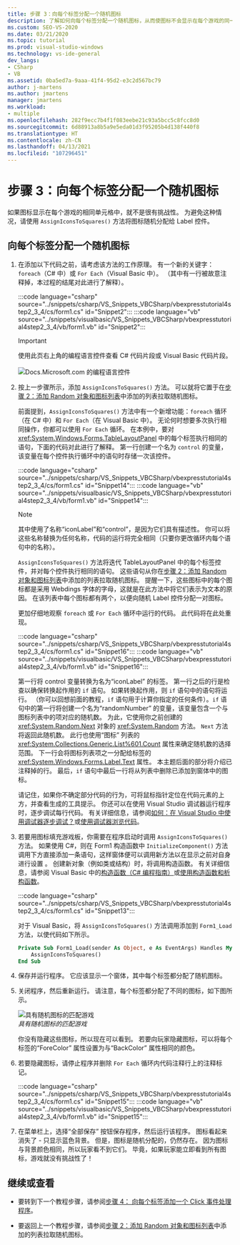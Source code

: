 ```yaml
---
title: 步骤 3：向每个标签分配一个随机图标
description: 了解如何向每个标签分配一个随机图标，从而使图标不会显示在每个游戏的同一单元格中。
ms.custom: SEO-VS-2020
ms.date: 03/21/2020
ms.topic: tutorial
ms.prod: visual-studio-windows
ms.technology: vs-ide-general
dev_langs:
- CSharp
- VB
ms.assetid: 0ba5ed7a-9aaa-41f4-95d2-e3c2d567bc79
author: j-martens
ms.author: jmartens
manager: jmartens
ms.workload:
- multiple
ms.openlocfilehash: 282f9ecc7b4f1f083eebe21c93a5bcc5c8fcc8d0
ms.sourcegitcommit: 6d88913a8b5a9e5eda01d3f95205b4d138f440f8
ms.translationtype: HT
ms.contentlocale: zh-CN
ms.lasthandoff: 04/13/2021
ms.locfileid: "107296451"
---
```

# <a name="step-3-assign-a-random-icon-to-each-label"></a>步骤 3：向每个标签分配一个随机图标

如果图标显示在每个游戏的相同单元格中，就不是很有挑战性。 为避免这种情况，请使用 `AssignIconsToSquares()` 方法将图标随机分配给 Label 控件。

## <a name="to-assign-a-random-icon-to-each-label"></a>向每个标签分配一个随机图标

1. 在添加以下代码之前，请考虑该方法的工作原理。 有一个新的关键字：`foreach`（C# 中）或 `For Each`（Visual Basic 中）。 （其中有一行被故意注释掉，本过程的结尾对此进行了解释）。

     :::code language="csharp" source="../snippets/csharp/VS_Snippets_VBCSharp/vbexpresstutorial4step2_3_4/cs/form1.cs" id="Snippet2":::
     :::code language="vb" source="../snippets/visualbasic/VS_Snippets_VBCSharp/vbexpresstutorial4step2_3_4/vb/form1.vb" id="Snippet2":::

      > [!IMPORTANT]
      > 使用此页右上角的编程语言控件查看 C# 代码片段或 Visual Basic 代码片段。<br><br>![Docs.Microsoft.com 的编程语言控件](../ide/media/docs-programming-language-control.png)

2. 按上一步骤所示，添加 `AssignIconsToSquares()` 方法。 可以就将它置于在[步骤 2：添加 Random 对象和图标列表](../ide/step-2-add-a-random-object-and-a-list-of-icons.md)中添加的列表拉取随机图标。

     前面提到，`AssignIconsToSquares()` 方法中有一个新增功能：`foreach` 循环（在 C# 中）和 `For Each`（在 Visual Basic 中）。 无论何时想要多次执行相同操作，你都可以使用 `For Each` 循环。 在本例中，要对 <xref:System.Windows.Forms.TableLayoutPanel> 中的每个标签执行相同的语句，下面的代码对此进行了解释。 第一行创建一个名为 `control` 的变量，该变量在每个控件执行循环中的语句时存储一次该控件。

     :::code language="csharp" source="../snippets/csharp/VS_Snippets_VBCSharp/vbexpresstutorial4step2_3_4/cs/form1.cs" id="Snippet14":::
     :::code language="vb" source="../snippets/visualbasic/VS_Snippets_VBCSharp/vbexpresstutorial4step2_3_4/vb/form1.vb" id="Snippet14":::

    > [!NOTE]
    > 其中使用了名称“iconLabel”和“control”，是因为它们具有描述性。 你可以将这些名称替换为任何名称，代码的运行将完全相同（只要你更改循环内每个语句中的名称）。

     `AssignIconsToSquares()` 方法将迭代 TableLayoutPanel 中的每个标签控件，并对每个控件执行相同的语句。 这些语句从你在[步骤 2：添加 Random 对象和图标列表](../ide/step-2-add-a-random-object-and-a-list-of-icons.md)中添加的列表拉取随机图标。 提醒一下，这些图标中的每个图标都是采用 Webdings 字体的字母，这就是在此方法中将它们表示为文本的原因。 在该列表中每个图标都有两个，以便向随机 Label 控件分配一对图标。

     更加仔细地观察 `foreach` 或 `For Each` 循环中运行的代码。 此代码将在此处重现。

     :::code language="csharp" source="../snippets/csharp/VS_Snippets_VBCSharp/vbexpresstutorial4step2_3_4/cs/form1.cs" id="Snippet16":::
     :::code language="vb" source="../snippets/visualbasic/VS_Snippets_VBCSharp/vbexpresstutorial4step2_3_4/vb/form1.vb" id="Snippet16":::

     第一行将 control  变量转换为名为“iconLabel”  的标签。 第一行之后的行是检查以确保转换起作用的 `if` 语句。 如果转换起作用，则 `if` 语句中的语句将运行。 （你可以回想前面的教程，`if` 语句用于计算你指定的任何条件）。`if` 语句中的第一行将创建一个名为“randomNumber”  的变量，该变量包含一个与图标列表中的项对应的随机数。 为此，它使用你之前创建的 <xref:System.Random.Next> 对象的 <xref:System.Random> 方法。 `Next` 方法将返回此随机数。 此行也使用“图标”  列表的 <xref:System.Collections.Generic.List%601.Count> 属性来确定随机数的选择范围。 下一行会将图标列表项之一分配给标签的 <xref:System.Windows.Forms.Label.Text> 属性。 本主题后面的部分将介绍已注释掉的行。 最后，`if` 语句中最后一行将从列表中删除已添加到窗体中的图标。

     请记住，如果你不确定部分代码的行为，可将鼠标指针定位在代码元素的上方，并查看生成的工具提示。 你还可以在使用 Visual Studio 调试器运行程序时，逐步调试每行代码。 有关详细信息，请参阅[如何：在 Visual Studio 中使用调试器逐步调试？](https://msdn.microsoft.com/vstudio/ee672313.aspx)或[使用调试器浏览代码](../debugger/navigating-through-code-with-the-debugger.md)。

3. 若要用图标填充游戏板，你需要在程序启动时调用 `AssignIconsToSquares()` 方法。 如果使用 C#，则在 Form1 构造函数中 `InitializeComponent()` 方法调用下方直接添加一条语句，这样窗体便可以调用新方法以在显示之前对自身进行设置   。 创建新对象（例如类或结构）时，将调用构造函数。 有关详细信息，请参阅 Visual Basic 中的[构造函数（C# 编程指南）](/dotnet/csharp/programming-guide/classes-and-structs/constructors)或[使用构造函数和析构函数](/previous-versions/visualstudio/visual-studio-2008/2z08e49e\(v\=vs.90\))。

     :::code language="csharp" source="../snippets/csharp/VS_Snippets_VBCSharp/vbexpresstutorial4step2_3_4/cs/form1.cs" id="Snippet13":::

     对于 Visual Basic，将 `AssignIconsToSquares()` 方法调用添加到 `Form1_Load` 方法，以使代码如下所示。

    ```vb
    Private Sub Form1_Load(sender As Object, e As EventArgs) Handles MyBase.Load
        AssignIconsToSquares()
    End Sub
    ```

4. 保存并运行程序。 它应该显示一个窗体，其中每个标签都分配了随机图标。 

5. 关闭程序，然后重新运行。 请注意，每个标签都分配了不同的图标，如下图所示。 

     ![具有随机图标的匹配游戏](../ide/media/express_tut4step3.png)<br/>
*具有随机图标的匹配游戏*

     你没有隐藏这些图标，所以现在可以看到。 若要向玩家隐藏图标，可以将每个标签的“ForeColor”  属性设置为与“BackColor”  属性相同的颜色。

6. 若要隐藏图标，请停止程序并删除 `For Each` 循环内代码注释行上的注释标记。

     :::code language="csharp" source="../snippets/csharp/VS_Snippets_VBCSharp/vbexpresstutorial4step2_3_4/cs/form1.cs" id="Snippet15":::
     :::code language="vb" source="../snippets/visualbasic/VS_Snippets_VBCSharp/vbexpresstutorial4step2_3_4/vb/form1.vb" id="Snippet15":::

7. 在菜单栏上，选择“全部保存”  按钮保存程序，然后运行该程序。 图标看起来消失了 - 只显示蓝色背景。 但是，图标是随机分配的，仍然存在。 因为图标与背景颜色相同，所以玩家看不到它们。 毕竟，如果玩家能立即看到所有图标，游戏就没有挑战性了！

## <a name="to-continue-or-review"></a>继续或查看

- 要转到下一个教程步骤，请参阅[步骤 4：  向每个标签添加一个 Click 事件处理程序](../ide/step-4-add-a-click-event-handler-to-each-label.md)。

- 要返回上一个教程步骤，请参阅[步骤 2：添加 Random 对象和图标列表](../ide/step-2-add-a-random-object-and-a-list-of-icons.md)中添加的列表拉取随机图标。
